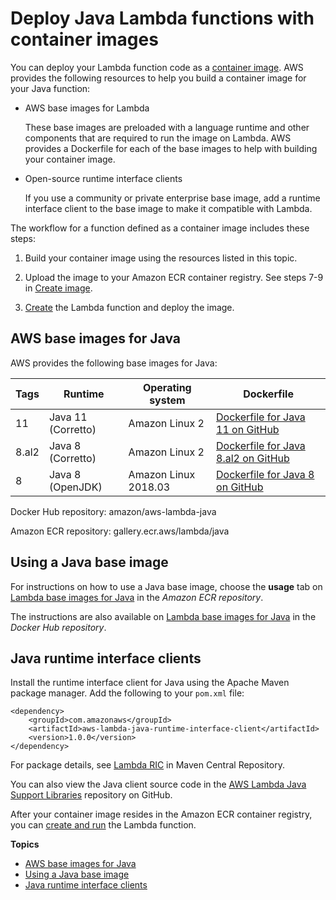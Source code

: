 # Deploy Java Lambda functions with container images<a name="java-image"></a>

You can deploy your Lambda function code as a [container image](images-create.md)\. AWS provides the following resources to help you build a container image for your Java function:
+ AWS base images for Lambda

  These base images are preloaded with a language runtime and other components that are required to run the image on Lambda\. AWS provides a Dockerfile for each of the base images to help with building your container image\.
+ Open\-source runtime interface clients

  If you use a community or private enterprise base image, add a runtime interface client to the base image to make it compatible with Lambda\.

The workflow for a function defined as a container image includes these steps:

1. Build your container image using the resources listed in this topic\.

1. Upload the image to your Amazon ECR container registry\. See steps 7\-9 in [Create image](images-create.md#images-create-from-base)\.

1. [Create](configuration-images.md) the Lambda function and deploy the image\.

## AWS base images for Java<a name="java-image-base"></a>

AWS provides the following base images for Java:


| Tags | Runtime | Operating system | Dockerfile | 
| --- | --- | --- | --- | 
|  11  | Java 11 \(Corretto\) | Amazon Linux 2 | [Dockerfile for Java 11 on GitHub](https://github.com/aws/aws-lambda-base-images/blob/java11/Dockerfile.java11) | 
|  8\.al2  | Java 8 \(Corretto\) | Amazon Linux 2 | [Dockerfile for Java 8\.al2 on GitHub](https://github.com/aws/aws-lambda-base-images/blob/java8.al2/Dockerfile.java8.al2) | 
|  8  | Java 8 \(OpenJDK\) | Amazon Linux 2018\.03 | [Dockerfile for Java 8 on GitHub](https://github.com/aws/aws-lambda-base-images/blob/java8/Dockerfile.java8) | 

Docker Hub repository: amazon/aws\-lambda\-java

Amazon ECR repository: gallery\.ecr\.aws/lambda/java

## Using a Java base image<a name="java-image-instructions"></a>

For instructions on how to use a Java base image, choose the **usage** tab on [Lambda base images for Java](https://gallery.ecr.aws/lambda/java) in the *Amazon ECR repository*\. 

The instructions are also available on [Lambda base images for Java](https://hub.docker.com/r/amazon/aws-lambda-java) in the *Docker Hub repository*\.

## Java runtime interface clients<a name="java-image-clients"></a>

Install the runtime interface client for Java using the Apache Maven package manager\. Add the following to your `pom.xml` file:

```
<dependency>
    <groupId>com.amazonaws</groupId>
    <artifactId>aws-lambda-java-runtime-interface-client</artifactId>
    <version>1.0.0</version>
</dependency>
```

For package details, see [Lambda RIC](https://search.maven.org/artifact/com.amazonaws/aws-lambda-java-runtime-interface-client) in Maven Central Repository\.

You can also view the Java client source code in the [AWS Lambda Java Support Libraries](https://github.com/aws/aws-lambda-java-libs) repository on GitHub\.

After your container image resides in the Amazon ECR container registry, you can [create and run](configuration-images.md) the Lambda function\.

**Topics**
+ [AWS base images for Java](#java-image-base)
+ [Using a Java base image](#java-image-instructions)
+ [Java runtime interface clients](#java-image-clients)